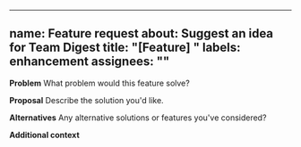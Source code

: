 
---
name: Feature request
about: Suggest an idea for Team Digest
title: "[Feature] "
labels: enhancement
assignees: ""
---

**Problem**
What problem would this feature solve?

**Proposal**
Describe the solution you'd like.

**Alternatives**
Any alternative solutions or features you've considered?

**Additional context**
